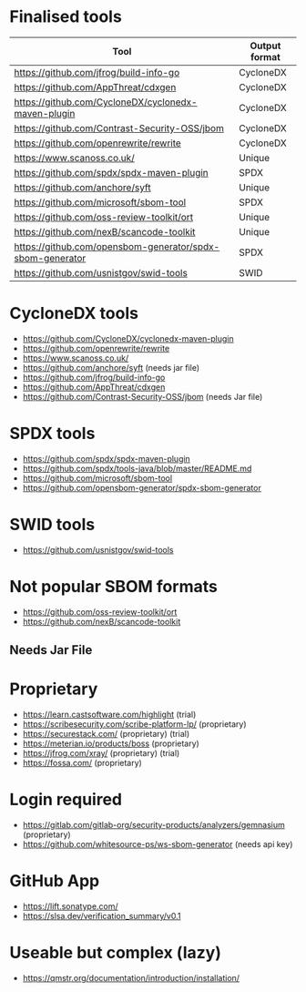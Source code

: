 # Finalised tools
|Tool   |Output format                                      |
|-------|---------------------------------------------------|
|https://github.com/jfrog/build-info-go|CycloneDX                                          |
|https://github.com/AppThreat/cdxgen|CycloneDX                                          |
|https://github.com/CycloneDX/cyclonedx-maven-plugin|CycloneDX                                          |
|https://github.com/Contrast-Security-OSS/jbom|CycloneDX                                          |
|https://github.com/openrewrite/rewrite|CycloneDX                                          |
|https://www.scanoss.co.uk/|Unique                                             |
|https://github.com/spdx/spdx-maven-plugin|SPDX                                               |
|https://github.com/anchore/syft|Unique                                             |
|https://github.com/microsoft/sbom-tool|SPDX                                               |
|https://github.com/oss-review-toolkit/ort|Unique                                             |
|https://github.com/nexB/scancode-toolkit|Unique|
|https://github.com/opensbom-generator/spdx-sbom-generator|SPDX                                               |
|https://github.com/usnistgov/swid-tools|SWID                                               |


# CycloneDX tools
- https://github.com/CycloneDX/cyclonedx-maven-plugin
- https://github.com/openrewrite/rewrite
- https://www.scanoss.co.uk/
- https://github.com/anchore/syft (needs jar file)
- https://github.com/jfrog/build-info-go
- https://github.com/AppThreat/cdxgen
- https://github.com/Contrast-Security-OSS/jbom (needs Jar file)

# SPDX tools

- https://github.com/spdx/spdx-maven-plugin
- https://github.com/spdx/tools-java/blob/master/README.md
- https://github.com/microsoft/sbom-tool
- https://github.com/opensbom-generator/spdx-sbom-generator

# SWID tools

- https://github.com/usnistgov/swid-tools

# Not popular SBOM formats

- https://github.com/oss-review-toolkit/ort
- https://github.com/nexB/scancode-toolkit

## Needs Jar File

# Proprietary
- https://learn.castsoftware.com/highlight (trial)
- https://scribesecurity.com/scribe-platform-lp/ (proprietary)
- https://securestack.com/ (proprietary) (trial)
- https://meterian.io/products/boss (proprietary)
- https://jfrog.com/xray/ (proprietary) (trial)
- https://fossa.com/ (proprietary)


# Login required

- https://gitlab.com/gitlab-org/security-products/analyzers/gemnasium (proprietary)
- https://github.com/whitesource-ps/ws-sbom-generator (needs api key)

# GitHub App

- https://lift.sonatype.com/
- https://slsa.dev/verification_summary/v0.1

# Useable but complex (lazy)

- https://qmstr.org/documentation/introduction/installation/
